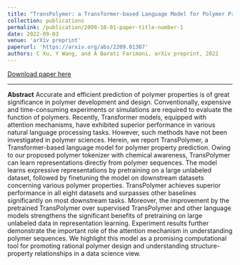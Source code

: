 ```yaml
---
title: "TransPolymer: a Transformer-based Language Model for Polymer Property Predictions"
collection: publications
permalink: /publication/2009-10-01-paper-title-number-1
date: 2022-09-03
venue: 'arXiv preprint'
paperurl: 'https://arxiv.org/abs/2209.01307'
authors: C Xu, Y Wang, and A Barati Farimani, arXiv preprint, 2022
---
```


[Download paper here](http://academicpages.github.io/files/paper1.pdf)

---

**Abstract** 
Accurate and efficient prediction of polymer properties is of great significance in polymer development and design. Conventionally, expensive and time-consuming experiments or simulations are required to evaluate the function of polymers. Recently, Transformer models, equipped with attention mechanisms, have exhibited superior performance in various natural language processing tasks. However, such methods have not been investigated in polymer sciences. Herein, we report TransPolymer, a Transformer-based language model for polymer property prediction. Owing to our proposed polymer tokenizer with chemical awareness, TransPolymer can learn representations directly from polymer sequences. The model learns expressive representations by pretraining on a large unlabeled dataset, followed by finetuning the model on downstream datasets concerning various polymer properties. TransPolymer achieves superior performance in all eight datasets and surpasses other baselines significantly on most downstream tasks. Moreover, the improvement by the pretrained TransPolymer over supervised TransPolymer and other language models strengthens the significant benefits of pretraining on large unlabeled data in representation learning. Experiment results further demonstrate the important role of the attention mechanism in understanding polymer sequences. We highlight this model as a promising computational tool for promoting rational polymer design and understanding structure-property relationships in a data science view.